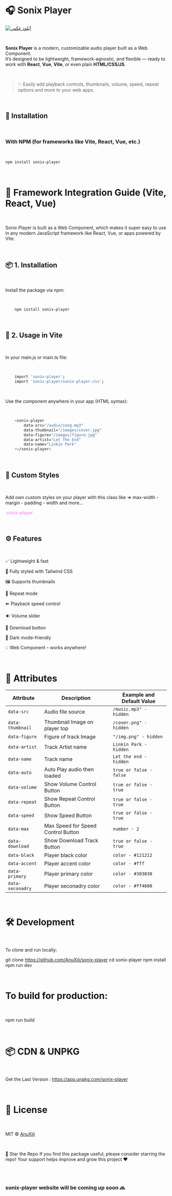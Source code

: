 # 🎧 Sonix Player

<a href="https://uupload.ir/](https://github.com/AnuXiii/sonix-player" target="_blank"><img src="https://s6.uupload.ir/files/sonix-thumb_8o6u.png" border="0" alt="آپلود عکس" /></a>

<br>

**Sonix Player** is a modern, customizable audio player built as a Web Component.  
It’s designed to be lightweight, framework-agnostic, and flexible — ready to work with **React**, **Vue**, **Vite**, or even plain **HTML/CSS/JS**.

<br>

> ✨ Easily add playback controls, thumbnails, volume, speed, repeat options and more to your web apps.

<br>

## 🚀 Installation

<br>

### With NPM (for frameworks like Vite, React, Vue, etc.)

<br>

```bash
npm install sonix-player
```

<br>

# 🧩 Framework Integration Guide (Vite, React, Vue)

<br>

Sonix Player is built as a Web Component, which makes it super easy to use in any modern JavaScript framework like React, Vue, or apps powered by Vite.

<br>

## 📦 1. Installation

<br>

Install the package via npm:

<br>

```bash
    npm install sonix-player
```

<br>

## 🧠 2. Usage in Vite

<br>

In your main.js or main.ts file:

<br>

```bash
    import 'sonix-player';
    import 'sonix-player/sonix-player.css';
```

<br>

Use the component anywhere in your app (HTML syntax):

<br>

```bash
    <sonix-player
        data-src="/audio/song.mp3"
        data-thumbnail="/images/cover.jpg"
        data-figure="/images/figure.jpg"
        data-artist="Let The End"
        data-name="Linkin Park"
    ></sonix-player>
```

<br>

## 🧪 Custom Styles

<br>

Add own custom styles on your player with this class like => max-width - margin - padding - width and more...

<p style="color:violet;">.sonix-player</p>

<br>

## ⚙️ Features

<br>

✅ Lightweight & fast

🎨 Fully styled with Tailwind CSS

🖼️ Supports thumbnails

🔁 Repeat mode

⏩ Playback speed control

🔉 Volume slider

💾 Download button

🌙 Dark mode–friendly

💡 Web Component – works anywhere!

<br>

# 📂 Attributes

| Attribute        | Description                        | Example and Default Value |
| ---------------- | ---------------------------------- | ------------------------- |
| `data-src`       | Audio file source                  | `/music.mp3" - hidden`    |
| `data-thumbnail` | Thumbnail Image on player top      | `/cover.png" - hidden`    |
| `data-figure`    | Figure of track Image              | `"/img.png" - hidden`     |
| `data-artist`    | Track Artist name                  | `Linkin Park - hidden`    |
| `data-name`      | Track name                         | `Let the end - hidden`    |
| `data-auto`      | Auto Play audio then loaded        | `true or false - false`   |
| `data-volume`    | Show Volume Control Button         | `true or false - true`    |
| `data-repeat`    | Show Repeat Control Button         | `true or false - true`    |
| `data-speed`     | Show Speed Button                  | `true or false - true`    |
| `data-max`       | Max Speed for Speed Control Button | `number - 2`              |
| `data-download`  | Show Download Track Button         | `true or false - true`    |
| `data-black`     | Player black color                 | `color - #121212`         |
| `data-accent`    | Player accent color                | `color - #fff`            |
| `data-primary`   | Player primary color               | `color - #303030`         |
| `data-seconadry` | Player seconadry color             | `color - #ff4600`         |

<br>

# 🛠️ Development

<br>

To clone and run locally:

git clone https://github.com/AnuXiii/sonix-player
cd sonix-player
npm install
npm run dev

<br>

# To build for production:

<br>

npm run build

<br>

# 📦 CDN & UNPKG

<br>

Get the Last Version : https://app.unpkg.com/sonix-player

<br>

# 📄 License

<br>

MIT © <a href="https://github.com/AnuXiii" target="_blank">AnuXiii<a/>

<br>

🌟 Star the Repo
If you find this package useful, please consider starring the repo!
Your support helps improve and grow this project ❤️

<br>

<br>

### sonix-player website will be coming up soon 🔜

<br>
